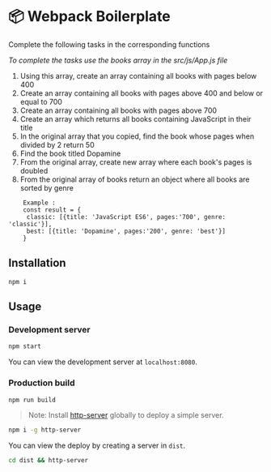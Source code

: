 # 📦 Webpack Boilerplate

Complete the following tasks in the corresponding functions

*To complete the tasks use the books array in the src/js/App.js file*
1. Using this array, create an array containing all books with pages below 400
2. Create an array containing all books with pages above 400 and below or equal to 700
3. Create an array containing all books with pages above 700
4. Create an array which returns all books containing JavaScript in their title
5. In the original array that you copied, find the book whose pages when divided by 2 return 50
6. Find the book titled Dopamine
7. From the original array, create new array where each book's pages is doubled
8. From the original array of books return an object where all books are sorted by genre
``` 
    Example :
    const result = {
     classic: [{title: 'JavaScript ES6', pages:'700', genre: 'classic'}],
     best: [{title: 'Dopamine', pages:'200', genre: 'best'}]
    }
```
## Installation

```
npm i
```

## Usage

### Development server

```bash
npm start
```

You can view the development server at `localhost:8080`.

### Production build

```bash
npm run build
```

> Note: Install [http-server](https://www.npmjs.com/package/http-server) globally to deploy a simple server.

```bash 
npm i -g http-server
```

You can view the deploy by creating a server in `dist`. 

```bash
cd dist && http-server
```
